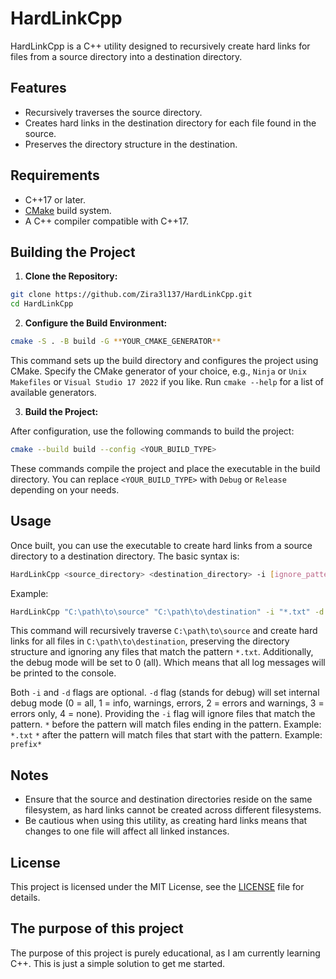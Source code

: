 
# HardLinkCpp

HardLinkCpp is a C++ utility designed to recursively create hard links for
files from a source directory into a destination directory.

## Features

- Recursively traverses the source directory.
- Creates hard links in the destination directory for each file found in the source.
- Preserves the directory structure in the destination.

## Requirements

- C++17 or later.
- [CMake](https://cmake.org/) build system.
- A C++ compiler compatible with C++17.

## Building the Project

1. **Clone the Repository:**

```bash
git clone https://github.com/Zira3l137/HardLinkCpp.git
cd HardLinkCpp
```

2. **Configure the Build Environment:**


```bash
cmake -S . -B build -G **YOUR_CMAKE_GENERATOR**
```

This command sets up the build directory and configures the project using CMake.
Specify the CMake generator of your choice, e.g., `Ninja` or `Unix Makefiles` or `Visual Studio 17 2022` if you like.
Run `cmake --help` for a list of available generators.

3. **Build the Project:**

After configuration, use the following commands to build the project:

```bash
cmake --build build --config <YOUR_BUILD_TYPE>
```

These commands compile the project and place the executable in the build directory.
You can replace `<YOUR_BUILD_TYPE>` with `Debug` or `Release` depending on your needs.

## Usage

Once built, you can use the executable to create hard links from a source directory
to a destination directory. The basic syntax is:

```bash
HardLinkCpp <source_directory> <destination_directory> -i [ignore_pattern] -d [debug_mode]
```

Example:

```bash
HardLinkCpp "C:\path\to\source" "C:\path\to\destination" -i "*.txt" -d 0
```

This command will recursively traverse `C:\path\to\source` and create hard links
for all files in `C:\path\to\destination`, preserving the directory structure and ignoring
any files that match the pattern `*.txt`. Additionally, the debug mode will be set to 0 (all).
Which means that all log messages will be printed to the console.

Both `-i` and `-d` flags are optional.
`-d` flag (stands for debug) will set internal debug mode
(0 = all, 1 = info, warnings, errors, 2 = errors and warnings, 3 = errors only, 4 = none).
Providing the `-i` flag will ignore files that match the pattern.
`*` before the pattern will match files ending in the pattern. Example: `*.txt`
`*` after the pattern will match files that start with the pattern. Example: `prefix*`

## Notes

- Ensure that the source and destination directories reside on
the same filesystem, as hard links cannot be created across different filesystems.
- Be cautious when using this utility, as creating hard links means that changes
to one file will affect all linked instances.

## License

This project is licensed under the MIT License, see the [LICENSE](https://opensource.org/license/mit) file for details.

## The purpose of this project

The purpose of this project is purely educational, as I am currently learning C++. This is
just a simple solution to get me started.

